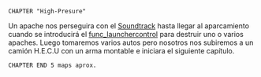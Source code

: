```
CHAPTER "High-Presure"
```

Un apache nos perseguira con el [Soundtrack](https://youtu.be/jIvZihksUs8) hasta llegar al aparcamiento cuando se introducirá el [func_launchercontrol](https://github.com/Mikk155/Half-Life-Episode-One/blob/main/Scripting/Solid-Entities/func_launchercontrol) para destruir uno o varios apaches. Luego tomaremos varios autos pero nosotros nos subiremos a un camión H.E.C.U con un arma montable e iniciara el siguiente capítulo.

```
CHAPTER END 5 maps aprox.
```
